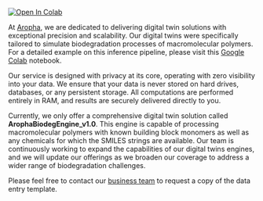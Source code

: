 <!-- badges: start -->
[![Open In Colab](https://colab.research.google.com/assets/colab-badge.svg)](https://colab.research.google.com/drive/1Ypmo0l414TZhx4JTFwuT1bduYs0iRqgw?usp=drive_link)
<!-- badges: end -->

At [Aropha](https://www.aropha.com/), we are dedicated to delivering digital twin solutions with exceptional precision and scalability. Our digital twins were specifically tailored to simulate biodegradation processes of macromolecular polymers. For a detailed example on this inference pipeline, please visit this [Google Colab](https://colab.research.google.com/drive/1Ypmo0l414TZhx4JTFwuT1bduYs0iRqgw?usp=drive_link) notebook.

Our service is designed with privacy at its core, operating with zero visibility into your data. We ensure that your data is never stored on hard drives, databases, or any persistent storage. All computations are performed entirely in RAM, and results are securely delivered directly to you.

Currently, we only offer a comprehensive digital twin solution called **ArophaBiodegEngine_v1.0**. This engine is capable of processing macromolecular polymers with known building block monomers as well as any chemicals for which the SMILES strings are available. Our team is continuously working to expand the capabilities of our digital twins engines, and we will update our offerings as we broaden our coverage to address a wider range of biodegradation challenges.

Please feel free to contact our [business team](https://www.aropha.com/contact.html) to request a copy of the data entry template.
